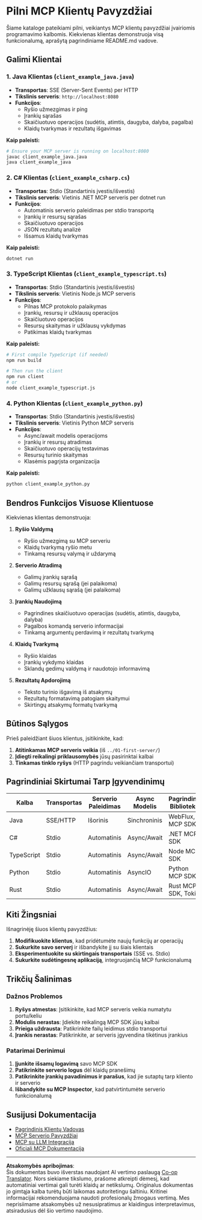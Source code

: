 <!--
CO_OP_TRANSLATOR_METADATA:
{
  "original_hash": "8358c13b5b6877e475674697cdc1a904",
  "translation_date": "2025-08-26T20:44:48+00:00",
  "source_file": "03-GettingStarted/02-client/complete_examples.md",
  "language_code": "lt"
}
-->
# Pilni MCP Klientų Pavyzdžiai

Šiame kataloge pateikiami pilni, veikiantys MCP klientų pavyzdžiai įvairiomis programavimo kalbomis. Kiekvienas klientas demonstruoja visą funkcionalumą, aprašytą pagrindiniame README.md vadove.

## Galimi Klientai

### 1. Java Klientas (`client_example_java.java`)

- **Transportas**: SSE (Server-Sent Events) per HTTP
- **Tikslinis serveris**: `http://localhost:8080`
- **Funkcijos**:
  - Ryšio užmezgimas ir ping
  - Įrankių sąrašas
  - Skaičiuotuvo operacijos (sudėtis, atimtis, daugyba, dalyba, pagalba)
  - Klaidų tvarkymas ir rezultatų išgavimas

**Kaip paleisti:**

```bash
# Ensure your MCP server is running on localhost:8080
javac client_example_java.java
java client_example_java
```

### 2. C# Klientas (`client_example_csharp.cs`)

- **Transportas**: Stdio (Standartinis įvestis/išvestis)
- **Tikslinis serveris**: Vietinis .NET MCP serveris per dotnet run
- **Funkcijos**:
  - Automatinis serverio paleidimas per stdio transportą
  - Įrankių ir resursų sąrašas
  - Skaičiuotuvo operacijos
  - JSON rezultatų analizė
  - Išsamus klaidų tvarkymas

**Kaip paleisti:**

```bash
dotnet run
```

### 3. TypeScript Klientas (`client_example_typescript.ts`)

- **Transportas**: Stdio (Standartinis įvestis/išvestis)
- **Tikslinis serveris**: Vietinis Node.js MCP serveris
- **Funkcijos**:
  - Pilnas MCP protokolo palaikymas
  - Įrankių, resursų ir užklausų operacijos
  - Skaičiuotuvo operacijos
  - Resursų skaitymas ir užklausų vykdymas
  - Patikimas klaidų tvarkymas

**Kaip paleisti:**

```bash
# First compile TypeScript (if needed)
npm run build

# Then run the client
npm run client
# or
node client_example_typescript.js
```

### 4. Python Klientas (`client_example_python.py`)

- **Transportas**: Stdio (Standartinis įvestis/išvestis)  
- **Tikslinis serveris**: Vietinis Python MCP serveris
- **Funkcijos**:
  - Async/await modelis operacijoms
  - Įrankių ir resursų atradimas
  - Skaičiuotuvo operacijų testavimas
  - Resursų turinio skaitymas
  - Klasėmis pagrįsta organizacija

**Kaip paleisti:**

```bash
python client_example_python.py
```

## Bendros Funkcijos Visuose Klientuose

Kiekvienas klientas demonstruoja:

1. **Ryšio Valdymą**
   - Ryšio užmezgimą su MCP serveriu
   - Klaidų tvarkymą ryšio metu
   - Tinkamą resursų valymą ir uždarymą

2. **Serverio Atradimą**
   - Galimų įrankių sąrašą
   - Galimų resursų sąrašą (jei palaikoma)
   - Galimų užklausų sąrašą (jei palaikoma)

3. **Įrankių Naudojimą**
   - Pagrindines skaičiuotuvo operacijas (sudėtis, atimtis, daugyba, dalyba)
   - Pagalbos komandą serverio informacijai
   - Tinkamą argumentų perdavimą ir rezultatų tvarkymą

4. **Klaidų Tvarkymą**
   - Ryšio klaidas
   - Įrankių vykdymo klaidas
   - Sklandų gedimų valdymą ir naudotojo informavimą

5. **Rezultatų Apdorojimą**
   - Teksto turinio išgavimą iš atsakymų
   - Rezultatų formatavimą patogiam skaitymui
   - Skirtingų atsakymų formatų tvarkymą

## Būtinos Sąlygos

Prieš paleidžiant šiuos klientus, įsitikinkite, kad:

1. **Atitinkamas MCP serveris veikia** (iš `../01-first-server/`)
2. **Įdiegti reikalingi priklausomybės** jūsų pasirinktai kalbai
3. **Tinkamas tinklo ryšys** (HTTP pagrindu veikiančiam transportui)

## Pagrindiniai Skirtumai Tarp Įgyvendinimų

| Kalba      | Transportas | Serverio Paleidimas | Async Modelis | Pagrindinės Bibliotekos |
|------------|-------------|---------------------|---------------|-------------------------|
| Java       | SSE/HTTP    | Išorinis           | Sinchroninis  | WebFlux, MCP SDK        |
| C#         | Stdio       | Automatinis        | Async/Await   | .NET MCP SDK            |
| TypeScript | Stdio       | Automatinis        | Async/Await   | Node MCP SDK            |
| Python     | Stdio       | Automatinis        | AsyncIO       | Python MCP SDK          |
| Rust       | Stdio       | Automatinis        | Async/Await   | Rust MCP SDK, Tokio     |

## Kiti Žingsniai

Išnagrinėję šiuos klientų pavyzdžius:

1. **Modifikuokite klientus**, kad pridėtumėte naujų funkcijų ar operacijų
2. **Sukurkite savo serverį** ir išbandykite jį su šiais klientais
3. **Eksperimentuokite su skirtingais transportais** (SSE vs. Stdio)
4. **Sukurkite sudėtingesnę aplikaciją**, integruojančią MCP funkcionalumą

## Trikčių Šalinimas

### Dažnos Problemos

1. **Ryšys atmestas**: Įsitikinkite, kad MCP serveris veikia numatytu portu/keliu
2. **Modulis nerastas**: Įdiekite reikalingą MCP SDK jūsų kalbai
3. **Prieiga uždrausta**: Patikrinkite failų leidimus stdio transportui
4. **Įrankis nerastas**: Patikrinkite, ar serveris įgyvendina tikėtinus įrankius

### Patarimai Derinimui

1. **Įjunkite išsamų logavimą** savo MCP SDK
2. **Patikrinkite serverio logus** dėl klaidų pranešimų
3. **Patikrinkite įrankių pavadinimus ir parašus**, kad jie sutaptų tarp kliento ir serverio
4. **Išbandykite su MCP Inspector**, kad patvirtintumėte serverio funkcionalumą

## Susijusi Dokumentacija

- [Pagrindinis Klientų Vadovas](./README.md)
- [MCP Serverio Pavyzdžiai](../../../../03-GettingStarted/01-first-server)
- [MCP su LLM Integracija](../../../../03-GettingStarted/03-llm-client)
- [Oficiali MCP Dokumentacija](https://modelcontextprotocol.io/)

---

**Atsakomybės apribojimas**:  
Šis dokumentas buvo išverstas naudojant AI vertimo paslaugą [Co-op Translator](https://github.com/Azure/co-op-translator). Nors siekiame tikslumo, prašome atkreipti dėmesį, kad automatiniai vertimai gali turėti klaidų ar netikslumų. Originalus dokumentas jo gimtąja kalba turėtų būti laikomas autoritetingu šaltiniu. Kritinei informacijai rekomenduojama naudoti profesionalų žmogaus vertimą. Mes neprisiimame atsakomybės už nesusipratimus ar klaidingus interpretavimus, atsiradusius dėl šio vertimo naudojimo.